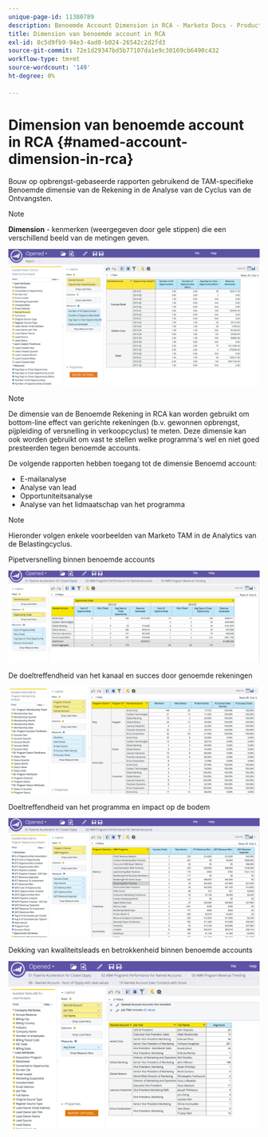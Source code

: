```yaml
---
unique-page-id: 11380789
description: Benoemde Account Dimension in RCA - Marketo Docs - Productdocumentatie
title: Dimension van benoemde account in RCA
exl-id: 0c5d9fb9-94e3-4ad0-b024-26542c2d2fd3
source-git-commit: 72e1d29347bd5b77107da1e9c30169cb6490c432
workflow-type: tm+mt
source-wordcount: '149'
ht-degree: 0%

---
```


# Dimension van benoemde account in RCA {#named-account-dimension-in-rca}

Bouw op opbrengst-gebaseerde rapporten gebruikend de TAM-specifieke Benoemde dimensie van de Rekening in de Analyse van de Cyclus van de Ontvangsten.

>[!NOTE]
>
>**Dimension** - kenmerken (weergegeven door gele stippen) die een verschillend beeld van de metingen geven.

![](assets/one-2.png)

>[!NOTE]
>
>De dimensie van de Benoemde Rekening in RCA kan worden gebruikt om bottom-line effect van gerichte rekeningen (b.v. gewonnen opbrengst, pijpleiding of versnelling in verkoopcyclus) te meten. Deze dimensie kan ook worden gebruikt om vast te stellen welke programma&#39;s wel en niet goed presteerden tegen benoemde accounts.

De volgende rapporten hebben toegang tot de dimensie Benoemd account:

* E-mailanalyse
* Analyse van lead
* Opportuniteitsanalyse
* Analyse van het lidmaatschap van het programma

>[!NOTE]
>
>Hieronder volgen enkele voorbeelden van Marketo TAM in de Analytics van de Belastingcyclus.

Pipetversnelling binnen benoemde accounts

![](assets/two-1.png)

De doeltreffendheid van het kanaal en succes door genoemde rekeningen

![](assets/three-2.png)

Doeltreffendheid van het programma en impact op de bodem

![](assets/four-3.png)

Dekking van kwaliteitsleads en betrokkenheid binnen benoemde accounts

![](assets/five-2.png)
